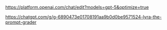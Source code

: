 https://platform.openai.com/chat/edit?models=gpt-5&optimize=true

https://chatgpt.com/g/g-6890473e01708191aa9b0d0be9571524-lyra-the-prompt-grader